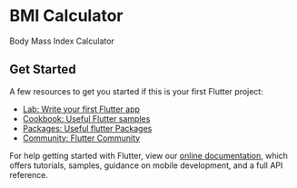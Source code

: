 # BMI Calculator

Body Mass Index Calculator



## Get Started

A few resources to get you started if this is your first Flutter project:

- [Lab: Write your first Flutter app](https://flutter.dev/docs/get-started/codelab)
- [Cookbook: Useful Flutter samples](https://flutter.dev/docs/cookbook)
- [Packages: Useful flutter Packages](https://pub.dev/)
- [Community: Flutter Community](https://flutter.dev/community)

For help getting started with Flutter, view our
[online documentation](https://flutter.dev/docs), which offers tutorials,
samples, guidance on mobile development, and a full API reference.
